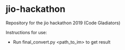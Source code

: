 # jio-hackathon
Repository for the jio hackathon 2019 (Code Gladiators)

Instructions for use:
* Run final_convert.py <path_to_im> to get result

